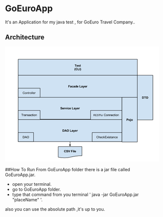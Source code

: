 # GoEuroApp
It's an Application for my java test , for GoEuro Travel Company..

## Architecture
![alt tag](https://github.com/ahmedami/GoEuroApp/blob/master/Architecture.png)

##How To Run
From GoEuroApp folder there is a jar file called GoEuroApp.jar.
- open your terminal.
- go to GoEuroApp folder.
-  type that command from you terminal ' java -jar GoEuroApp.jar "placeName" '.

also you can use the absolute path ,it's up to you.

